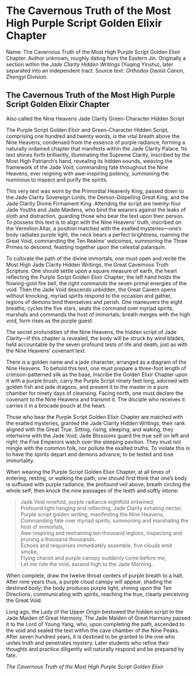 # The Cavernous Truth of the Most High Purple Script Golden Elixir Chapter

Name: The Cavernous Truth of the Most High Purple Script Golden Elixir Chapter. Author unknown, roughly dating from the Eastern Jin. Originally a section within the *Jade Clarity Hidden Writings* (Yuqing Yinshu), later separated into an independent tract. Source text: *Orthodox Daoist Canon*, Zhengyi Division.

## The Cavernous Truth of the Most High Purple Script Golden Elixir Chapter

Also called the Nine Heavens Jade Clarity Green-Character Hidden Script

The Purple Script Golden Elixir and Green-Character Hidden Script, comprising one hundred and twenty words, is the vital breath above the Nine Heavens, condensed from the essence of purple radiance, forming a naturally ordained chapter that manifests within the Jade Clarity Palace. Its text shines forth brilliantly, illuminating the Supreme Clarity, inscribed by the Most High Patriarch’s hand, revealing its hidden sounds, weaving the framework of the Jade Void, commanding fate throughout the Nine Heavens, ever reigning with awe-inspiring potency, summoning the numinous to inspect and purify the spirits.

This very text was worn by the Primordial Heavenly King, passed down to the Jade Clarity Sovereign Lords, the Demon-Dispelling Great King, and the Jade Clarity Divine Firmament King. Attending the script are twenty-four Jade Youths and Jade Maidens, who bind the wearers against the leaks of sloth and distraction, guarding those who bear the text upon their person. To possess this text is to align with the Nine Heavens’ truth, inscribed on the Vermilion Altar, a position matched with the exalted mysteries—one’s body radiates purple light, the neck bears a perfect brightness, roaming the Great Void, commanding the Ten Realms’ welcomes, summoning the Three Primes to descend, feasting together upon the celestial palanquin.

To cultivate the path of the divine immortals, one must open and recite the Most High Jade Clarity Hidden Writings, the Great Cavernous Truth Scripture. One should settle upon a square measure of earth, the heart reflecting the Purple Script Golden Elixir Chapter; the left hand holds the flowing-gold fire bell, the right commands the seven primal energies of the void. Then the Jade Void descends unbidden, the Great Cavern opens without knocking, myriad spirits respond to the occasion and gather, legions of demons bind themselves and perish. One maneuvers the eight breaths, cycles the five stars, seats the command over myriad spirits, marshals and commands the host of immortals; breath merges with the high void, form rises as the purple guest.

The secret profundities of the Nine Heavens, the hidden script of Jade Clarity—if this chapter is revealed, the body will be struck by wind blades, held accountable by the seven profound tests of life and death, just as with the Nine Heavens’ covenant text.

There is a golden name and a jade character, arranged as a diagram of the Nine Heavens. To behold this text, one must prepare a three-foot length of crimson-patterned silk as the base, inscribe the Golden Elixir Chapter upon it with a purple brush, carry the Purple Script ninety feet long, adorned with golden fish and jade dragons, and present it to the master in a pure chamber for ninety days of cleansing. Facing north, one must declare the covenant to the Nine Heavens and transmit it. The disciple who receives it carries it in a brocade pouch at the heart.

Those who bear the Purple Script Golden Elixir Chapter are matched with the exalted mysteries, granted the Jade Clarity Hidden Writings, their rank aligned with the Great True. Sitting, rising, sleeping, and waking, they intertwine with the Jade Void; Jade Blossoms guard the true self on left and right; the Five Emperors watch over the sleeping pavilion. They must not mingle with the common folk, nor pollute the exalted truths. To violate this is to have the spirits depart and demons advance; to be tested and lose immortality.

When wearing the Purple Script Golden Elixir Chapter, at all times of entering, resting, or walking the path, one should first think that one’s body is suffused with purple radiance, the profound veil above, breath circling the whole self; then knock the nine passages of the teeth and softly intone:

> Jade Void ninefold, purple radiance eightfold entwined,  
> Profound light hanging and reflecting, Jade Clarity exhaling nectar,  
> Purple script golden writing, manifesting the Nine Heavens,  
> Commanding fate over myriad spirits, summoning and marshaling the host of immortals,  
> Awe-inspiring and restraining ten thousand legions, inspecting and pruning a thousand thousands,  
> Echoes and responses immediately assemble, five clouds emit smoke,  
> Flying chariot and purple canopy suddenly come before me,  
> Let me ride the void, ascend high to the Jade Morning.

When complete, draw the twelve throat centers of purple breath to a halt. After nine years thus, a purple cloud canopy will appear, shading the destined body; the body produces purple light, shining upon the Ten Directions, communicating with spirits, reaching the true, clearly perceiving the Great Void.

Long ago, the Lady of the Upper Origin bestowed the hidden script to the Jade Maiden of Great Harmony. The Jade Maiden of Great Harmony passed it to the Lord of Young Yang, who, upon completing the path, ascended to the void and sealed the text within the cave chamber of the Nine Peaks. After seven hundred years, it is destined to be granted to the one who unites truth and penetrates mystery. Later students who refine their thoughts and practice diligently will naturally respond and be prepared by fate.

*The Cavernous Truth of the Most High Purple Script Golden Elixir*